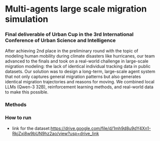 # Multi-agents large scale migration simulation

### Final deliverable of Urban Cup in the 3rd International Conference of Urban Science and Intelligence
After achieving 2nd place in the preliminary round with the topic of modeling human mobility during climate disasters like hurricanes, our team advanced to the finals and took on a real-world challenge in large-scale migration modeling: the lack of identical individual tracking data in public datasets.
Our solution was to design a long-term, large-scale agent system that not only captures general migration patterns but also generates identical migration trajectories and reasons for moving. We combined local LLMs (Qwen-3 32B), reinforcement learning methods, and real-world data to make this possible.

### Methods

### How to run
- link for the dataset:https://drive.google.com/file/d/1mh9d8u9dY4Xn1-RkjZxi8w9bUN9hz2ao/view?usp=drive_link
